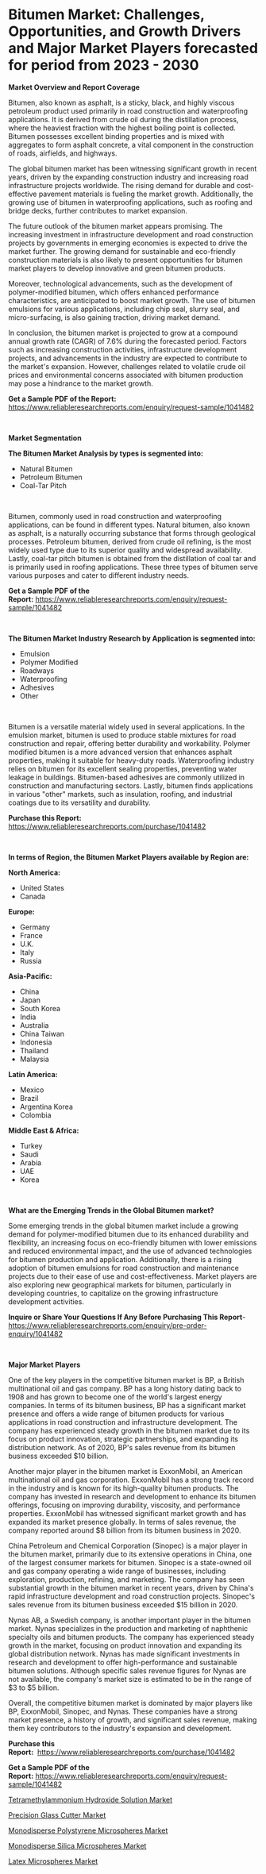 <p><h1>Bitumen Market: Challenges, Opportunities, and Growth Drivers and Major Market Players forecasted for period from 2023 - 2030</h1></p><p><strong>Market Overview and Report Coverage</strong></p>
<p><p>Bitumen, also known as asphalt, is a sticky, black, and highly viscous petroleum product used primarily in road construction and waterproofing applications. It is derived from crude oil during the distillation process, where the heaviest fraction with the highest boiling point is collected. Bitumen possesses excellent binding properties and is mixed with aggregates to form asphalt concrete, a vital component in the construction of roads, airfields, and highways.</p><p>The global bitumen market has been witnessing significant growth in recent years, driven by the expanding construction industry and increasing road infrastructure projects worldwide. The rising demand for durable and cost-effective pavement materials is fueling the market growth. Additionally, the growing use of bitumen in waterproofing applications, such as roofing and bridge decks, further contributes to market expansion.</p><p>The future outlook of the bitumen market appears promising. The increasing investment in infrastructure development and road construction projects by governments in emerging economies is expected to drive the market further. The growing demand for sustainable and eco-friendly construction materials is also likely to present opportunities for bitumen market players to develop innovative and green bitumen products.</p><p>Moreover, technological advancements, such as the development of polymer-modified bitumen, which offers enhanced performance characteristics, are anticipated to boost market growth. The use of bitumen emulsions for various applications, including chip seal, slurry seal, and micro-surfacing, is also gaining traction, driving market demand.</p><p>In conclusion, the bitumen market is projected to grow at a compound annual growth rate (CAGR) of 7.6% during the forecasted period. Factors such as increasing construction activities, infrastructure development projects, and advancements in the industry are expected to contribute to the market's expansion. However, challenges related to volatile crude oil prices and environmental concerns associated with bitumen production may pose a hindrance to the market growth.</p></p>
<p><strong>Get a Sample PDF of the Report:</strong> <a href="https://www.reliableresearchreports.com/enquiry/request-sample/1041482">https://www.reliableresearchreports.com/enquiry/request-sample/1041482</a></p>
<p>&nbsp;</p>
<p><strong>Market Segmentation</strong></p>
<p><strong>The Bitumen Market Analysis by types is segmented into:</strong></p>
<p><ul><li>Natural Bitumen</li><li>Petroleum Bitumen</li><li>Coal-Tar Pitch</li></ul></p>
<p>&nbsp;</p>
<p><p>Bitumen, commonly used in road construction and waterproofing applications, can be found in different types. Natural bitumen, also known as asphalt, is a naturally occurring substance that forms through geological processes. Petroleum bitumen, derived from crude oil refining, is the most widely used type due to its superior quality and widespread availability. Lastly, coal-tar pitch bitumen is obtained from the distillation of coal tar and is primarily used in roofing applications. These three types of bitumen serve various purposes and cater to different industry needs.</p></p>
<p><strong>Get a Sample PDF of the Report:</strong>&nbsp;<a href="https://www.reliableresearchreports.com/enquiry/request-sample/1041482">https://www.reliableresearchreports.com/enquiry/request-sample/1041482</a></p>
<p>&nbsp;</p>
<p><strong>The Bitumen Market Industry Research by Application is segmented into:</strong></p>
<p><ul><li>Emulsion</li><li>Polymer Modified</li><li>Roadways</li><li>Waterproofing</li><li>Adhesives</li><li>Other</li></ul></p>
<p>&nbsp;</p>
<p><p>Bitumen is a versatile material widely used in several applications. In the emulsion market, bitumen is used to produce stable mixtures for road construction and repair, offering better durability and workability. Polymer modified bitumen is a more advanced version that enhances asphalt properties, making it suitable for heavy-duty roads. Waterproofing industry relies on bitumen for its excellent sealing properties, preventing water leakage in buildings. Bitumen-based adhesives are commonly utilized in construction and manufacturing sectors. Lastly, bitumen finds applications in various "other" markets, such as insulation, roofing, and industrial coatings due to its versatility and durability.</p></p>
<p><strong>Purchase this Report:</strong>&nbsp; <a href="https://www.reliableresearchreports.com/purchase/1041482">https://www.reliableresearchreports.com/purchase/1041482</a></p>
<p>&nbsp;</p>
<p><strong>In terms of Region, the Bitumen Market Players available by Region are:</strong></p>
<p>
    <p> <strong> North America: </strong>
        <ul>
            <li>United States</li>
            <li>Canada</li>
        </ul>
        </p> 
    <p> <strong> Europe: </strong>
        <ul>
            <li>Germany</li>
            <li>France</li>
            <li>U.K.</li>
            <li>Italy</li>
            <li>Russia</li>
        </ul>
        </p> 
    <p> <strong> Asia-Pacific: </strong>
        <ul>
            <li>China</li>
            <li>Japan</li>
            <li>South Korea</li>
            <li>India</li>
            <li>Australia</li>
            <li>China Taiwan</li>
            <li>Indonesia</li>
            <li>Thailand</li>
            <li>Malaysia</li>
        </ul>
        </p> 
    <p> <strong> Latin America: </strong>
        <ul>
            <li>Mexico</li>
            <li>Brazil</li>
            <li>Argentina Korea</li>
            <li>Colombia</li>
        </ul>
        </p> 
    <p> <strong> Middle East & Africa: </strong>
        <ul>
            <li>Turkey</li>
            <li>Saudi</li>
            <li>Arabia</li>
            <li>UAE</li>
            <li>Korea</li>
        </ul>
    </p>
    </p>
<p>&nbsp;</p>
<p><strong>What are the Emerging Trends in the Global Bitumen market?</strong></p>
<p><p>Some emerging trends in the global bitumen market include a growing demand for polymer-modified bitumen due to its enhanced durability and flexibility, an increasing focus on eco-friendly bitumen with lower emissions and reduced environmental impact, and the use of advanced technologies for bitumen production and application. Additionally, there is a rising adoption of bitumen emulsions for road construction and maintenance projects due to their ease of use and cost-effectiveness. Market players are also exploring new geographical markets for bitumen, particularly in developing countries, to capitalize on the growing infrastructure development activities.</p></p>
<p><strong>Inquire or Share Your Questions If Any Before Purchasing This Report</strong>- <a href="https://www.reliableresearchreports.com/enquiry/pre-order-enquiry/1041482">https://www.reliableresearchreports.com/enquiry/pre-order-enquiry/1041482</a></p>
<p>&nbsp;</p>
<p><strong>Major Market Players</strong></p>
<p><p>One of the key players in the competitive bitumen market is BP, a British multinational oil and gas company. BP has a long history dating back to 1908 and has grown to become one of the world's largest energy companies. In terms of its bitumen business, BP has a significant market presence and offers a wide range of bitumen products for various applications in road construction and infrastructure development. The company has experienced steady growth in the bitumen market due to its focus on product innovation, strategic partnerships, and expanding its distribution network. As of 2020, BP's sales revenue from its bitumen business exceeded $10 billion.</p><p>Another major player in the bitumen market is ExxonMobil, an American multinational oil and gas corporation. ExxonMobil has a strong track record in the industry and is known for its high-quality bitumen products. The company has invested in research and development to enhance its bitumen offerings, focusing on improving durability, viscosity, and performance properties. ExxonMobil has witnessed significant market growth and has expanded its market presence globally. In terms of sales revenue, the company reported around $8 billion from its bitumen business in 2020.</p><p>China Petroleum and Chemical Corporation (Sinopec) is a major player in the bitumen market, primarily due to its extensive operations in China, one of the largest consumer markets for bitumen. Sinopec is a state-owned oil and gas company operating a wide range of businesses, including exploration, production, refining, and marketing. The company has seen substantial growth in the bitumen market in recent years, driven by China's rapid infrastructure development and road construction projects. Sinopec's sales revenue from its bitumen business exceeded $15 billion in 2020.</p><p>Nynas AB, a Swedish company, is another important player in the bitumen market. Nynas specializes in the production and marketing of naphthenic specialty oils and bitumen products. The company has experienced steady growth in the market, focusing on product innovation and expanding its global distribution network. Nynas has made significant investments in research and development to offer high-performance and sustainable bitumen solutions. Although specific sales revenue figures for Nynas are not available, the company's market size is estimated to be in the range of $3 to $5 billion.</p><p>Overall, the competitive bitumen market is dominated by major players like BP, ExxonMobil, Sinopec, and Nynas. These companies have a strong market presence, a history of growth, and significant sales revenue, making them key contributors to the industry's expansion and development.</p></p>
<p><strong>Purchase this Report:</strong>&nbsp;&nbsp;<a href="https://www.reliableresearchreports.com/purchase/1041482">https://www.reliableresearchreports.com/purchase/1041482</a></p>
<p></p>
<p><strong>Get a Sample PDF of the Report:</strong>&nbsp;<a href="https://www.reliableresearchreports.com/enquiry/request-sample/1041482">https://www.reliableresearchreports.com/enquiry/request-sample/1041482</a></p>
<p><p><a href="https://github.com/PeterParrish5/Market-Research-Report-List-2/blob/main/tetramethylammonium-hydroxide-solution-market.md">Tetramethylammonium Hydroxide Solution Market</a></p><p><a href="https://github.com/WillieWoodard/Market-Research-Report-List-2/blob/main/precision-glass-cutter-market.md">Precision Glass Cutter Market</a></p><p><a href="https://github.com/BryceTownsendr/Market-Research-Report-List-2/blob/main/monodisperse-polystyrene-microspheres-market.md">Monodisperse Polystyrene Microspheres Market</a></p><p><a href="https://github.com/ChiragRP21/Market-Research-Report-List-2/blob/main/monodisperse-silica-microspheres-market.md">Monodisperse Silica Microspheres Market</a></p><p><a href="https://github.com/ChiragRp1/Market-Research-Report-List-2/blob/main/latex-microspheres-market.md">Latex Microspheres Market</a></p></p>